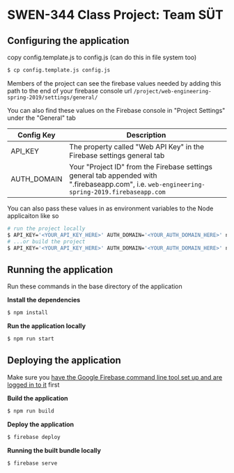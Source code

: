 # SWEN-344 Class Project: Team SÜT

## Configuring the application

copy config.template.js to config.js (can do this in file system too)

```bash
$ cp config.template.js config.js
```

Members of the project can see the firebase values needed by adding this path to the end of your firebase console url `/project/web-engineering-spring-2019/settings/general/`

You can also find these values on the Firebase console in "Project Settings" under the "General" tab

| Config Key  | Description                                                  |
| ----------- | ------------------------------------------------------------ |
| API_KEY     | The property called "Web API Key" in the Firebase settings general tab |
| AUTH_DOMAIN | Your "Project ID" from the Firebase settings general tab appended with ".firebaseapp.com", i.e. `web-engineering-spring-2019.firebaseapp.com` |

You can also pass these values in as environment variables to the Node applicaiton like so

``` bash
# run the project locally
$ API_KEY='<YOUR_API_KEY_HERE>' AUTH_DOMAIN='<YOUR_AUTH_DOMAIN_HERE>' npm run start
# ...or build the project
$ API_KEY='<YOUR_API_KEY_HERE>' AUTH_DOMAIN='<YOUR_AUTH_DOMAIN_HERE>' npm run build
```

## Running the application

Run these commands in the base directory of the application

**Install the dependencies**

``` bash
$ npm install
```

**Run the application locally**

``` bash
$ npm run start
```

## Deploying the application

Make sure you [have the Google Firebase command line tool set up and are logged in to it](https://firebase.google.com/docs/cli/) first

**Build the application**

``` bash
$ npm run build
```

**Deploy the application**

``` bash
$ firebase deploy
```

**Running the built bundle locally**

``` bash
$ firebase serve
```

